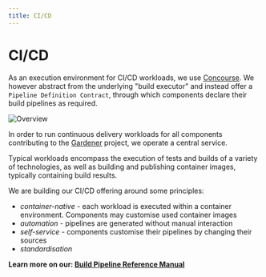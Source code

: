 ```yaml
---
title: CI/CD
---
```


# CI/CD
As an execution environment for CI/CD workloads, we use [Concourse](https://concourse-ci.org).
We however abstract from the underlying "build executor" and instead offer a
`Pipeline Definition Contract`, through which components declare their build pipelines as
required.

![Overview](overview.png?raw=true)


In order to run continuous delivery workloads for all components contributing to the
[Gardener](https://github.com/gardener) project, we operate a central service.

Typical workloads encompass the execution of tests and builds of a variety of technologies,
as well as building and publishing container images, typically containing build results.

We are building our CI/CD offering around some principles:

* *container-native* - each workload is executed within a container environment. Components may customise used container images
* *automation* - pipelines are generated without manual interaction
* *self-service* - components customise their pipelines by changing their sources
* *standardisation*



**Learn more on our: [Build Pipeline Reference Manual](https://gardener.github.io/cc-utils/)**

